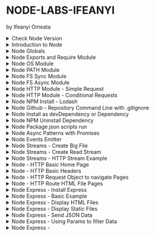 # NODE-LABS-IFEANYI
by Ifeanyi Omeata

<details>
  <summary>Check Node Version</summary>

  ### Confirm Node Version
  
  ```
  node --version
  ```

</details>

<details>
  <summary>Introduction to Node</summary>

  ### node\myapp\app.js:

  ```js
  const amount = 100;
  
  if (amount < 100) {
    console.log("small number");
  } else {
    console.log("large number");
  }
  
  console.log("hey it's my first node app");
  ```

  ```
  node app.js
  ```

  ![image](https://github.com/user-attachments/assets/53dab7a3-7c26-42bf-b911-c4065cd9822a)

</details>

<details>
  <summary>Node Globals</summary>

  ### node\myapp\app.js:

  ```js
  // GLOBALS  - NO WINDOW !!!!
  
  // __dirname  - path to current directory
  // __filename - file name
  // require    - function to use modules (CommonJS)
  // module     - info about current module (file)
  // process    - info about env where the program is being executed
  
  console.log(__dirname);
  console.log(__filename);
  setInterval(() => {
    console.log("hello world");
  }, 1000);
  ```

  ```
  node app.js
  ```

  ![image](https://github.com/user-attachments/assets/1010ee5c-0425-4909-8379-df1cdd9e25f7)

</details>

<details>
  <summary>Node Exports and Require Module </summary>

  ### node\myapp\app.js:

  ```js
  // CommonJS, every file is module (by default)
  // Modules - Encapsulated Code (only share minimum)
  
  const sayHi = require("./data/func");
  const students = require("./data/data");
  const { names, singlePerson } = require("./data/data");
  
  sayHi("Susan");
  sayHi(students.john);
  sayHi(students.peter);
  sayHi(singlePerson.name);
  sayHi(names[0]);
  ```

  ### node\myapp\data\data.js:

  ```js
  // local
  const secret = "SUPER SECRET";
  // share
  const john = "John";
  const peter = "Peter";
  
  const person = {
    name: "Bob",
  };
  
  module.exports = { john, peter };
  module.exports.singlePerson = person;
  module.exports.names = ["James", "John", "Jane"];
  ```

  ### node\myapp\data\func.js:

  ```js
  const sayHi = (name) => {
    console.log(`Hello there, ${name}`);
  };
  
  // export default
  module.exports = sayHi;
  ```

  ![image](https://github.com/user-attachments/assets/57237c99-f617-4ac1-a805-f40400a72a06)

</details>

<details>
  <summary>Node OS Module </summary>

  ### node\myapp\app.js:

  ```js
  const os = require("os");
  
  // info about current user
  const user = os.userInfo();
  console.log("User Info: ", user);
  
  // method returns the system uptime in seconds
  console.log("System Uptime: ", `The System Uptime is ${os.uptime()} seconds`);
  
  const currentOS = {
    name: os.type(),
    release: os.release(),
    totalMem: os.totalmem(),
    freeMem: os.freemem(),
  };
  
  console.log("Current OS: ", currentOS);
  ```

  ```
  node app.js
  ```

  ![image](https://github.com/user-attachments/assets/20c0a217-d187-40db-9e9d-da879a135094)

</details>

<details>
  <summary>Node PATH Module </summary>

  ### node\myapp\app.js:

  ```js
  const path = require("path");
  console.log(path.sep);
  
  const filePath = path.join("/data/", "subfolder", "test.txt");
  console.log(filePath);
  
  const base = path.basename(filePath);
  console.log(base);
  
  const absolute = path.resolve(__dirname, "data", "subfolder", "test.txt");
  console.log(absolute);
  ```

  ```
  node app.js
  ```

  ![image](https://github.com/user-attachments/assets/8b849de5-b122-4014-b9c5-55b2b275b293)

</details>

<details>
  <summary>Node FS Sync Module </summary>

  ### node\myapp\app.js:

  ```js
  const { readFileSync, writeFileSync } = require("fs");
  console.log("start");
  
  const first = readFileSync("./data/content/first.txt", "utf8");
  const second = readFileSync("./data/content/second.txt", "utf8");
  console.log(first, second);
  
  writeFileSync(
    "./data/content/result-sync.txt",
    `Here is the result : ${first}, ${second}`,
    { flag: "a" }
  );
  
  console.log("done with this task");
  console.log("starting the next one");
  ```

  ```
  node app.js
  ```

  ![image](https://github.com/user-attachments/assets/4023b159-1766-4e28-bab3-5a2092c06556)

  ![image](https://github.com/user-attachments/assets/7c5aa4d6-719f-498d-b55e-3f698a5c5f27)

</details>

<details>
  <summary>Node FS Async Module </summary>

  ### node\myapp\app.js:

  ```js
  const { readFile, writeFile } = require("fs");
  
  console.log("start");
  
  readFile("./data/content/first.txt", "utf8", (err, result) => {
    if (err) {
      console.log(err);
      return;
    }
    const first = result;
  
    readFile("./data/content/second.txt", "utf8", (err, result) => {
      if (err) {
        console.log(err);
        return;
      }
      const second = result;
  
      writeFile(
        "./data/content/result-async.txt",
        `Here is the result : ${first}, ${second}`,
        (err, result) => {
          if (err) {
            console.log(err);
            return;
          }
          console.log("done with this task");
        }
      );
    });
  });
  
  console.log("starting next task");
  ```

  # OR

  ```js
  const { readFile, writeFile } = require("fs/promises");
  
  const start = async () => {
    try {
      console.log("start");
      const first = await readFile("./data/content/first.txt", "utf8");
      const second = await readFile("./data/content/second.txt", "utf8");
      await writeFile(
        "./data/content/result-async.txt",
        `Here is the result : ${first}, ${second}`
      );
      console.log("done with this task");
    } catch (err) {
      console.log(err);
    }
    console.log("starting next task");
  };
  
  start();
  ```

  ![image](https://github.com/user-attachments/assets/24925146-f113-4bb3-9b6e-f13d9867290f)

  ![image](https://github.com/user-attachments/assets/5be77fca-b9d1-47a8-adfc-58225a3c0849)

</details>

<details>
  <summary>Node HTTP Module - Simple Request </summary>

  ### node\myapp\app.js:

  ```js
  const http = require("http");
  
  const server = http.createServer((req, res) => {
    console.log("Request Method: ", req.method);
    console.log("Request URL: ", req.url);
    console.log("Request Path: ", req.path);
    console.log("Request Query: ", req.query);
    console.log("Request Params: ", req.params);
    console.log("Request Headers: ", req.headers);
    console.log("Request Body: ", req.body);
    console.log("Request Status Code: ", req.statusCode);
    console.log("Request Status Message: ", req.statusMessage);
  
    res.write("Welcome to our home page");
    res.end();
  });
  
  server.listen(5000);
  ```

  ```
  node app.js
  ```

  ![image](https://github.com/user-attachments/assets/e8648d38-0a03-4c1c-a231-c9cc5a0657ce)
  
  ![image](https://github.com/user-attachments/assets/46a8267b-4e8a-41c5-acbb-80c8385c75ee)

</details>

<details>
  <summary>Node HTTP Module - Conditional Requests </summary>

  ### node\myapp\app.js:

  ```js
  const http = require("http");
  
  const server = http.createServer((req, res) => {
    if (req.url === "/") {
      res.end("Welcome to our home page");
      return;
    }
    if (req.url === "/about") {
      res.end("Here is our short history");
      return;
    }
    res.end(`
      <h1>Oops!</h1>
    <p>We can't seem to find the page you are looking for</p>
    <a href="/">back home</a>
      `);
  
    // OR
    // ###################################
    // ###################################
    // if (req.url === "/") {
    //   res.end("Welcome to our home page");
    // } else if (req.url === "/about") {
    //   res.end("Here is our short history");
    // } else {
    //   res.end(`
    //   <h1>Oops!</h1>
    //   <p>We can't seem to find the page you are looking for</p>
    //   <a href="/">back home</a>
    //   `);
    // }
  });
  
  server.listen(5000, () => {
    console.log("Server is listening on port 5000...");
  });
  ```

  ```
  node app.js
  ```

  ![image](https://github.com/user-attachments/assets/f031aac8-1260-4cad-9b2e-d1dd6a34d3e9)
  
  ![image](https://github.com/user-attachments/assets/ae374dd2-c090-4d70-b736-520b3853c74e)

  ![image](https://github.com/user-attachments/assets/c2573757-b812-43cb-9d5d-e2d5e759585d)

  ![image](https://github.com/user-attachments/assets/afc2b2ea-7ba0-499e-b0e9-dbc45584f028)

</details>

<details>
  <summary>Node NPM Install - Lodash </summary>

  ```js
  // npm - global command, comes with node
  // npm --version

  // local dependency - use it only in this particular project
  // npm i <packagename>

  // global dependency - use it in any project
  // npm install -g <packageName>
  // sudo npm install -g <packageName> (mac)

  // package.json - manifest file (stores important info abvout project/package)
  // manual approach (create package.json in the root, create properties etc)
  // npm init (step by step, press enter to skip)
  // npm init -y (everything default)
  ```

  ```
  npm init -y
  npm i lodash
  ```

  ### node\myapp\package.json:

  ```json
  {
    "name": "myapp",
    "version": "1.0.0",
    "description": "myapp",
    "main": "app.js",
    "scripts": {
      "test": "echo \"Error: no test specified\" && exit 1"
    },
    "author": "",
    "license": "ISC",
    "dependencies": {
      "lodash": "^4.17.21"
    }
  }
  ```

  ### node\myapp\app.js:

  ```js
  const http = require("http");
  const _ = require("lodash");
  
  const items = [1, [2, [3, [4]]]];
  const newItems = _.flattenDeep(items);
  console.log(newItems);
  
  const server = http.createServer((req, res) => {
    if (req.url === "/") {
      res.end("Welcome to our home page");
      return;
    }
    if (req.url === "/about") {
      res.end("Here is our short history");
      return;
    }
    res.end(`
      <h1>Oops!</h1>
    <p>We can't seem to find the page you are looking for</p>
    <a href="/">back home</a>
      `);
  });
  
  server.listen(5000, () => {
    console.log("Server is listening on port 5000...");
  });
  ```

  ![image](https://github.com/user-attachments/assets/8b9cbbef-0fbf-44cd-b53a-8ad4e30a1954)

</details>

<details>
  <summary>Node Github - Repository Command Line with .gitignore</summary>

  ### .gitignore:

  ```
  /node_modules
  ```

  ### create a new repository on the command line:

  ```
  echo "# node-tutorial" >>> README.md
  git init
  git add README.md / git add .
  git commit -m "first commit"
  git branch -M main
  git remote add origin git@github.com: ifeanyi-omeata/node-tut.git
  git push -u origin main
  ```

  ### push an existing repository from the command line:

  ```
  git remote add origin git@github.com: ifeanyi-omeata/node-tut.git
  git branch -M main
  git push -u origin main
  ```

</details>

<details>
  <summary>Node Install as devDependency or Dependency </summary>

  ### Install Nodemon as Dependency:

  ```
  npm i nodemon
  ```

  ### Install Nodemon as devDependency:

  ```
  npm i nodemon -D
  npm i nodemon --save-dev
  ```

  ### node\myapp\package.json:

  ```json
  {
    "name": "myapp",
    "version": "1.0.0",
    "description": "myapp",
    "main": "app.js",
    "scripts": {
      "test": "echo \"Error: no test specified\" && exit 1"
    },
    "author": "",
    "license": "ISC",
    "dependencies": {
      "lodash": "^4.17.21"
    },
    "devDependencies": {
      "nodemon": "^3.1.10"
    }
  }
  ```

</details>

<details>
  <summary>Node NPM Uninstall Dependency </summary>

  ```
  npm uninstall bootstrap
  ```

  OR

  - [ ] Delete node_modules Folder
  - [ ] Delete package-lock.json File
  - [ ] Remove Bootstrap dependency ("bootstrap": "^4.6.0") from package.json
  - [ ] Run "npm install"

</details>


<details>
  <summary>Node Package.json scripts run </summary>
  
  ### node\myapp\package.json:

  ```json
  {
    "name": "myapp",
    "version": "1.0.0",
    "description": "myapp",
    "main": "app.js",
    "scripts": {
      "start": "node app.js",
      "dev": "nodemon app.js",
      "test": "echo \"Error: no test specified\" && exit 1"
    },
    "author": "",
    "license": "ISC",
    "dependencies": {
      "lodash": "^4.17.21"
    },
    "devDependencies": {
      "nodemon": "^3.1.10"
    }
  }
  ```

  ### Run Script Command:

  ```
  npm run dev
  ```

  ### node\myapp\app.js:

  ```js
  const http = require("http");
  const _ = require("lodash");
  
  const items = [1, [2, [3, [4]]]];
  const newItems = _.flattenDeep(items);
  console.log(newItems);
  
  const server = http.createServer((req, res) => {
    if (req.url === "/") {
      res.end("WELCOME TO OUR HOME PAGE!!!");
      return;
    }
    if (req.url === "/about") {
      res.end("Here is our short history");
      return;
    }
    res.end(`
      <h1>Oops!</h1>
    <p>We can't seem to find the page you are looking for</p>
    <a href="/">back home</a>
      `);
  });
  
  server.listen(5000, () => {
    console.log("Server is listening on port 5000...");
  });
  ```

  ![image](https://github.com/user-attachments/assets/6a6984e8-88d0-4c25-a2ca-dc0bfd879ff6)

  ![image](https://github.com/user-attachments/assets/1d555468-951b-4e53-8756-dd8953c2f19c)

</details>

<details>
  <summary>Node Async Patterns with Promises </summary>

  ### 1-node\myapp\app.js:

  ```js
  const { readFile } = require("fs");

  readFile("./data/content/first.txt", "utf8", (err, data) => {
    if (err) {
      console.log(err);
      return;
    } else {
      console.log(data);
      return;
    }
  });
  ```

  ![image](https://github.com/user-attachments/assets/7d6a76c8-0c7c-462f-a61f-7bececa15cea)

  ### 2-node\myapp\app.js:

  ```js
  const { readFile } = require("fs");

  const getText = (path) => {
    return new Promise((resolve, reject) => {
      readFile(path, "utf8", (err, data) => {
        if (err) {
          reject(err);
          return;
        } else {
          resolve(data);
          return;
        }
      });
    });
  };
  
  getText("./data/content/first.txt")
    .then((result) => console.log(result))
    .catch((err) => console.log(err));
  ```

  ![image](https://github.com/user-attachments/assets/f75a5ac1-69aa-447a-a26a-6cf2a8be1cae)

  ### 3-node\myapp\app.js:

  ```js
  const { readFile } = require("fs");
  
  const getText = (path) => {
    return new Promise((resolve, reject) => {
      readFile(path, "utf8", (err, data) => {
        if (err) {
          reject(err);
          return;
        } else {
          resolve(data);
          return;
        }
      });
    });
  };
  
  const start = async () => {
    try {
      const first = await getText("./data/content/first.txt");
      const second = await getText("./data/content/second.txt");
      console.log(first, second);
    } catch (error) {
      console.log(error);
    }
  };
  
  start();
  ```

  ![image](https://github.com/user-attachments/assets/4a0c84bc-4de9-466a-bb88-7231bbbdbb5f)

  ### 4-node\myapp\app.js:

  ```js
  // const { readFile, writeFile } = require("fs");
  // const util = require('util')
  // const readFilePromise = util.promisify(readFile)
  // const writeFilePromise = util.promisify(writeFile)
  
  const { readFile, writeFile } = require("fs/promises");
  
  const start = async () => {
    try {
      const first = await readFile("./data/content/first.txt", "utf8");
      const second = await readFile("./data/content/second.txt", "utf8");
      await writeFile(
        "./data/content/result-mind-grenade.txt",
        `THIS IS AWESOME : ${first} ${second}`,
        { flag: "a" }
      );
      console.log(first, second);
    } catch (error) {
      console.log(error);
    }
  };
  
  start();
  ```

  ![image](https://github.com/user-attachments/assets/cafd8b76-0651-4f2e-8156-17a5760406a4)

  ![image](https://github.com/user-attachments/assets/d3b9cf33-d2f8-4bae-af3e-c879cc214367)

</details>

<details>
  <summary>Node Events Emitter </summary>

  ### node\myapp\app.js:

  ```js
  const EventEmitter = require("events");
  
  const customEmitter = new EventEmitter();
  
  customEmitter.on("response", () => {
    console.log("data collection started");
  });
  
  customEmitter.on("response", (name, id) => {
    console.log(
      `data recieved user ${name || "unknown"} with id:${id || "unknown"}`
    );
  });
  
  customEmitter.on("response", () => {
    console.log("data collection ended");
  });
  
  customEmitter.emit("response");
  customEmitter.emit("response", "john", 34);
  customEmitter.emit("response", "peter", 34);
  ```

  ![image](https://github.com/user-attachments/assets/bbcf5adf-c5fa-4f8d-bb86-426b9747b2a6)

  ### node\myapp\app.js:

  ```js
  const http = require('http')
  
  // const server = http.createServer((req, res) => {
  //   res.end('Welcome')
  // })
  
  // Using Event Emitter API
  const server = http.createServer()
  // emits request event
  // subcribe to it / listen for it / respond to it
  server.on('request', (req, res) => {
    res.end('Welcome')
  })
  
  server.listen(5000)
  ```

</details>

<details>
  <summary>Node Streams - Create Big File </summary>

  ### node\myapp\app.js:

  ```js
  const { writeFileSync } = require("fs");
  for (let i = 0; i < 100000; i++) {
    writeFileSync("./data/content/big.txt", `hello world ${i}\n`, { flag: "a" });
  }
  ```

  ![image](https://github.com/user-attachments/assets/5b89625d-3e96-438b-8388-6c509835af02)

</details>

<details>
  <summary>Node Streams - Create Read Stream </summary>

  ### node\myapp\app.js:

  ```js
  const { createReadStream } = require("fs");
  
  // default 64kb
  // last buffer - remainder
  // highWaterMark - control size
  // const stream = createReadStream('./content/big.txt', { highWaterMark: 90000 })
  // const stream = createReadStream('../content/big.txt', { encoding: 'utf8' })
  const stream = createReadStream("./data/content/big.txt", {
    highWaterMark: 90000,
    encoding: "utf8",
  });
  
  stream.on("data", (result) => {
    console.log(result);
  });
  stream.on("error", (err) => console.log(err));
  ```

  ![image](https://github.com/user-attachments/assets/a100602a-4ec7-461e-a257-0db55202878c)

</details>

<details>
  <summary>Node Streams - HTTP Stream Example </summary>

  ### node\myapp\app.js:

  ```js
  var http = require("http");
  var fs = require("fs");
  
  http
    .createServer(function (req, res) {
      // const text = fs.readFileSync('./content/big.txt', 'utf8')
      // res.end(text)
      const fileStream = fs.createReadStream("./data/content/big.txt", "utf8");
      fileStream.on("open", () => {
        fileStream.pipe(res);
      });
      fileStream.on("error", (err) => {
        res.end(err);
      });
    })
    .listen(5000);
  ```

  ![image](https://github.com/user-attachments/assets/e7f875b5-570a-4a36-8ea6-a6800da36319)

  ![image](https://github.com/user-attachments/assets/26a6d9a9-4604-4c22-9b2a-2c0ea8955d01)

</details>

<details>
  <summary>Node - HTTP Basic Home Page </summary>

  ### node\myapp\app.js:

  ```js
  const http = require("http");
  
  const server = http.createServer((req, res) => {
    console.log("User accessed the home page");
    res.end("<h1>Home Page</h1>");
  });
  
  server.listen(5000, () => {
    console.log("Server is running on port 5000");
  });
  ```

  ![image](https://github.com/user-attachments/assets/a1311098-7bce-43ed-b27b-03e39faa7725)

  ![image](https://github.com/user-attachments/assets/7d504b67-5d9f-4f50-b30e-a66d61dcb328)

</details>

<details>
  <summary>Node - HTTP Basic Headers </summary>

  ### node\myapp\app.js:

  ```js
  const http = require("http");
  
  const server = http.createServer((req, res) => {
    res.writeHead(200, { "Content-Type": "text/html" });
    res.write("<h1>Home Page</h1>");
    res.end();
  });
  
  server.listen(5000, () => {
    console.log("Server is running on port 5000");
  });
  ```

  ![image](https://github.com/user-attachments/assets/fb9bdfcc-4a61-4f70-9eea-dae06f49a9f5)

  ![image](https://github.com/user-attachments/assets/6178f99c-8c76-46e9-96e8-1f89000f2647)

</details>

<details>
  <summary>Node - HTTP Request Object to navigate Pages </summary>

  ### node\myapp\app.js:

  ```js
  const http = require("http");
  
  const server = http.createServer((req, res) => {
    const url = req.url;
    const method = req.method;
    console.log(url, method);
  
    if (url === "/") {
      // home page
      res.writeHead(200, { "Content-Type": "text/html" });
      res.write("<h1>Home Page</h1>");
      res.end();
    } else if (url === "/about") {
      // about page
      res.writeHead(200, { "Content-Type": "text/html" });
      res.write("<h1>About Page</h1>");
      res.end();
    } else {
      // 404 page
      res.writeHead(404, { "Content-Type": "text/html" });
      res.write("<h1>404 | Page not found</h1>");
      res.end();
    }
  });
  
  server.listen(5000, () => {
    console.log("Server is running on port 5000");
  });
  ```

  ![image](https://github.com/user-attachments/assets/8889105e-be8c-437f-be14-da8acbe9a9da)
  ![image](https://github.com/user-attachments/assets/e01edb42-2b16-4758-8dcd-3f1eaef7b1db)
  ![image](https://github.com/user-attachments/assets/e54f4533-b338-4cbe-abf6-0f5f2f42c166)
  ![image](https://github.com/user-attachments/assets/0d21dfa3-8727-42cf-9892-6a1729abfa7d)

</details>

<details>
  <summary>Node - HTTP Route HTML File Pages </summary>

  ### node\myexpressapp\app.js

  ```js
  const http = require("http");
  const { readFileSync } = require("fs");
  
  // get all files
  const homePage = readFileSync("./pages/index.html");
  const aboutPage = readFileSync("./pages/about.html");
  // const styles = readFileSync("./navbar-app/styles.css");
  // const logo = readFileSync("./navbar-app/logo.svg");
  // const browserIcon = readFileSync("./navbar-app/browser-app-512x512.png");
  
  const server = http.createServer((req, res) => {
    const url = req.url;
    const method = req.method;
    console.log(url, method);
  
    if (url === "/") {
      // home page
      res.writeHead(200, { "Content-Type": "text/html" });
      res.write(homePage);
      res.end();
    } else if (url === "/about") {
      // about page
      res.writeHead(200, { "Content-Type": "text/html" });
      res.write(aboutPage);
      res.end();
    } else {
      // 404 page
      res.writeHead(404, { "Content-Type": "text/html" });
      res.write("<h1>404 | Page not found</h1>");
      res.end();
    }
  });
  
  server.listen(5000, () => {
    console.log("Server is running on port 5000");
  });
  ```

  ### node\myexpressapp\pages\index.html
  
  ```html
  <!DOCTYPE html>
  <html lang="en">
    <head>
      <meta charset="UTF-8" />
      <meta http-equiv="X-UA-Compatible" content="IE=edge" />
      <meta name="viewport" content="width=device-width, initial-scale=1.0" />
      <title>Home Page</title>
    </head>
    <body>
      <h1>Home Page</h1>
      <a href="/about">Go to About</a>
    </body>
  </html>
  ```

  ### node\myexpressapp\pages\about.html
  
  ```html
  <!DOCTYPE html>
  <html lang="en">
    <head>
      <meta charset="UTF-8" />
      <meta http-equiv="X-UA-Compatible" content="IE=edge" />
      <meta name="viewport" content="width=device-width, initial-scale=1.0" />
      <title>About Page</title>
    </head>
    <body>
      <h1>About Page</h1>
      <a href="/">Go to Home</a>
    </body>
  </html>
  ```

  ![image](https://github.com/user-attachments/assets/7a31de36-0d0a-4963-91c7-3ee3958b7a91)
  ![image](https://github.com/user-attachments/assets/38b04870-509a-4bca-9445-2ba284903606)
  ![image](https://github.com/user-attachments/assets/1d6b4da9-f727-4181-a19d-191a40a516f5)

</details>

<details>
  <summary>Node Express - Install Express </summary>

  ```
  npm install express
  npm install express@4.17.1
  npm install express@4.17.1 --save
  ```

  ### node\myexpressapp\package.json

  ```json
  {
    "name": "myexpressapp",
    "version": "1.0.0",
    "main": "app.js",
    "scripts": {
      "test": "echo \"Error: no test specified\" && exit 1",
      "start": "nodemon app.js"
    },
    "author": "",
    "license": "ISC",
    "description": "",
    "devDependencies": {
      "nodemon": "^3.1.10"
    },
    "dependencies": {
      "express": "^5.1.0"
    }
  }
  ```

</details>

<details>
  <summary>Node Express - Basic Example </summary>

  ### node\myexpressapp\app.js

  ```js
  const express = require("express");
  const app = express();
  const port = 5000;
  
  app.get("/", (req, res) => {
    console.log("user hit the Home Page");
    res.status(200).send("Home Page");
  });
  
  app.get("/about", (req, res) => {
    console.log("user hit the About Page");
    res.status(200).send("About Page");
  });
  
  app.all("/*path", (req, res) => {
    res.status(404).send("<h1>404 | Resource not found</h1>");
  });
  
  app.listen(port, () => {
    console.log(`server is listening on port ${port}...`);
  });
  
  // app.get
  // app.post
  // app.put
  // app.delete
  // app.all
  // app.use
  // app.listen
  ```

  ![image](https://github.com/user-attachments/assets/ae4a2228-d51b-4267-8dd3-5e4b9004558a)

</details>

<details>
  <summary>Node Express - Display HTML Files </summary>

  ### node\myexpressapp\app.js

  ```js
  const path = require("path");
  const express = require("express");
  const app = express();
  const port = 5000;
  
  app.get("/", (req, res) => {
    console.log("user hit the Home Page");
    res.status(200).sendFile(path.resolve(__dirname, "./pages/index.html"));
    // res.status(200).sendFile(path.join(__dirname, "./pages/index.html"));
  });
  
  app.get("/about", (req, res) => {
    console.log("user hit the About Page");
    res.status(200).sendFile(path.resolve(__dirname, "./pages/about.html"));
  });
  
  app.all("/*path", (req, res) => {
    res.status(404).send("<h1>404 | Resource not found</h1>");
  });
  
  app.listen(port, () => {
    console.log(`server is listening on port ${port}...`);
  });
  ```

  ### node\myexpressapp\pages\index.html
  
  ```html
  <!DOCTYPE html>
  <html lang="en">
    <head>
      <meta charset="UTF-8" />
      <meta http-equiv="X-UA-Compatible" content="IE=edge" />
      <meta name="viewport" content="width=device-width, initial-scale=1.0" />
      <title>Home Page</title>
    </head>
    <body>
      <h1>Home Page</h1>
      <a href="/about">Go to About</a>
    </body>
  </html>
  ```

  ### node\myexpressapp\pages\about.html
  
  ```html
  <!DOCTYPE html>
  <html lang="en">
    <head>
      <meta charset="UTF-8" />
      <meta http-equiv="X-UA-Compatible" content="IE=edge" />
      <meta name="viewport" content="width=device-width, initial-scale=1.0" />
      <title>About Page</title>
    </head>
    <body>
      <h1>About Page</h1>
      <a href="/">Go to Home</a>
    </body>
  </html>
  ```

  ![image](https://github.com/user-attachments/assets/8a825200-1c07-45b0-8eb5-a9cdd83212da)
  ![image](https://github.com/user-attachments/assets/cdd7e015-58d7-467a-aa1d-b4b46185007e)
  ![image](https://github.com/user-attachments/assets/fdedfdec-8a1a-4d4e-a057-2aaee0fa41ca)

</details>

<details>
  <summary>Node Express - Display Static Files </summary>

  ### node\myexpressapp\app.js

  ```js
  const express = require("express");
  const app = express();
  const path = require("path");
  const port = 5000;
  
  //Serve static files middleware
  app.use(express.static("./public"));
  
  app.get("/", (req, res) => {
    console.log("user hit the Home Page");
    res.status(200).sendFile(path.resolve(__dirname, "./pages/index.html"));
    // res.status(200).sendFile(path.join(__dirname, "./pages/index.html"));
  });
  
  app.get("/about", (req, res) => {
    console.log("user hit the About Page");
    res.status(200).sendFile(path.resolve(__dirname, "./pages/about.html"));
  });
  
  app.all("/*path", (req, res) => {
    res.status(404).send("<h1>404 | Resource not found</h1>");
  });
  
  app.listen(port, () => {
    console.log(`server is listening on port ${port}...`);
  });
  ```

  ### node\myexpressapp\public\styles.css
  
  ```css
  .btn {
      background-color: red;
      color: white;
      padding: 10px 20px;
      border: none;
      border-radius: 5px;
      cursor: pointer;
  }
  
  .btn:hover {
      background-color: black;
  }
  
  .btn-link {
      text-decoration: none;
      color: white;
  }
  
  .btn-link:hover {
      color: white;
  }
  ```

  ### node\myexpressapp\public\app.js
  
  ```js
  const portfolio = document.querySelector("#portfolio");
  const portfolioName = portfolio.textContent;
  
  portfolio.addEventListener("click", () => {
    alert(`${portfolioName} button clicked`);
  });
  ```

  ### node\myexpressapp\pages\index.html
  
  ```html
  <!DOCTYPE html>
  <html lang="en">
    <head>
      <meta charset="UTF-8" />
      <meta http-equiv="X-UA-Compatible" content="IE=edge" />
      <meta name="viewport" content="width=device-width, initial-scale=1.0" />
      <title>Home Page</title>
      <link rel="stylesheet" href="./styles.css" />
    </head>
    <body>
      <nav>
        <img src="./logo.svg" alt="logo" />
      </nav>
      <h1>Home Page</h1>
      <button class="btn" id="portfolio">View our Portfolio</button>
      <a href="/about" class="btn btn-link">Go to About</a>
      <script src="./app.js"></script>
    </body>
  </html>
  ```

  ### node\myexpressapp\pages\about.html
  
  ```html
  <!DOCTYPE html>
  <html lang="en">
    <head>
      <meta charset="UTF-8" />
      <meta http-equiv="X-UA-Compatible" content="IE=edge" />
      <meta name="viewport" content="width=device-width, initial-scale=1.0" />
      <title>About Page</title>
      <link rel="stylesheet" href="./styles.css" />
    </head>
    <body>
      <nav>
        <img src="./logo.svg" alt="logo" />
      </nav>
      <h1>About Page</h1>
      <a href="/" class="btn btn-link">Go to Home</a>
    </body>
  </html>
  ```

![image](https://github.com/user-attachments/assets/a42903d8-b525-47b7-9266-11e3b0d59005)
![image](https://github.com/user-attachments/assets/18f2e127-735b-4367-8b8b-0bc1afcef667)
![image](https://github.com/user-attachments/assets/b7f61adc-bf0b-4fd7-90b9-dcb9181e4082)
![image](https://github.com/user-attachments/assets/ab0264ae-c001-454e-889d-7cadecd0e179)

</details>

<details>
  <summary>Node Express - Send JSON Data </summary>

  ### node\myexpressapp\app.js

  ```js
  const express = require("express");
  const app = express();
  const path = require("path");
  const port = 5000;
  
  const { products, people } = require("./data/data");
  
  //Serve static files middleware
  app.use(express.static("./public"));
  
  app.get("/", (req, res) => {
    res.status(200).json(products);
  });
  
  app.get("/api/v1/people", (req, res) => {
    res.status(200).json(people);
  });
  
  app.listen(port, () => {
    console.log(`server is listening on port ${port}...`);
  });
  ```

  ### node\myexpressapp\data\data.js
  
  ```js
  const products = [
    {
      id: 1,
      name: "albany sofa",
      image:
        "https://dl.airtable.com/.attachments/6ac7f7b55d505057317534722e5a9f03/9183491e/product-3.jpg",
      price: 39.95,
      desc: `I'm baby direct trade farm-to-table hell of, YOLO readymade raw denim venmo whatever organic gluten-free kitsch schlitz irony af flexitarian.`,
    },
    {
      id: 2,
      name: "entertainment center",
      image:
        "https://dl.airtable.com/.attachments/da5e17fd71f50578d525dd5f596e407e/d5e88ac8/product-2.jpg",
      price: 29.98,
      desc: `I'm baby direct trade farm-to-table hell of, YOLO readymade raw denim venmo whatever organic gluten-free kitsch schlitz irony af flexitarian.`,
    },
    {
      id: 3,
      name: "albany sectional",
      image:
        "https://dl.airtable.com/.attachments/05ecddf7ac8d581ecc3f7922415e7907/a4242abc/product-1.jpeg",
      price: 10.99,
      desc: `I'm baby direct trade farm-to-table hell of, YOLO readymade raw denim venmo whatever organic gluten-free kitsch schlitz irony af flexitarian.`,
    },
    {
      id: 4,
      name: "leather sofa",
      image:
        "https://dl.airtable.com/.attachments/3245c726ee77d73702ba8c3310639727/f000842b/product-5.jpg",
      price: 9.99,
      desc: `I'm baby direct trade farm-to-table hell of, YOLO readymade raw denim venmo whatever organic gluten-free kitsch schlitz irony af flexitarian.`,
    },
  ];
  const people = [
    { id: 1, name: "john" },
    { id: 2, name: "peter" },
    { id: 3, name: "susan" },
    { id: 4, name: "anna" },
    { id: 5, name: "emma" },
  ];
  module.exports = { products, people };
  ```

  ![image](https://github.com/user-attachments/assets/8124ee76-9ec8-4e9a-939b-0f7658a0acda)
  ![image](https://github.com/user-attachments/assets/fd501397-ce9d-45ee-b787-3302a6cf8f9d)
  ![image](https://github.com/user-attachments/assets/a5ffedea-a15d-4c93-8950-9ee645e4dd47)

</details>

<details>
  <summary>Node Express - Using Params to filter Data </summary>

  ### node\myexpressapp\app.js

  ```js
  const express = require("express");
  const app = express();
  const path = require("path");
  const port = 5000;
  
  const { products, people } = require("./data/data");
  
  //Serve static files middleware
  app.use(express.static("./public"));
  
  app.get("/", (req, res) => {
    res.status(200).send(
      `<h1>Home Page</h1>
      <link rel="stylesheet" href="/styles.css">
      <a class='btn btn-link' href='/api/v1/products'>products</a>
      <a class='btn btn-link' href='/api/v1/people'>people</a>`
    );
  });
  
  app.get("/api/v1/products", (req, res) => {
    const newProducts = products.map((product) => {
      const { id, name, image } = product;
      return { id, name, image };
    });
    return res.status(200).json(newProducts);
  });
  
  app.get("/api/v1/products/:productID", (req, res) => {
    const { productID } = req.params;
    const singleProduct = products.find(
      (product) => product.id === Number(productID)
    );
    if (!singleProduct) {
      return res.status(404).send("404 | Product not found");
    }
    return res.status(200).json(singleProduct);
  });
  
  app.get("/api/v1/products/:productID/reviews/:reviewID", (req, res) => {
    const { productID, reviewID } = req.params;
    console.log(productID, reviewID);
    res.send(`ProductID: ${productID} | ReviewID: ${reviewID}`);
  });
  
  app.get("/api/v1/people", (req, res) => {
    res.status(200).json(people);
  });
  
  app.listen(port, () => {
    console.log(`server is listening on port ${port}...`);
  });

  ```

  ### node\myexpressapp\public\styles.css
  
  ```css
  .btn {
      background-color: red;
      color: white;
      padding: 10px 20px;
      border: none;
      border-radius: 5px;
      cursor: pointer;
  }
  
  .btn:hover {
      background-color: black;
  }
  
  .btn-link {
      text-decoration: none;
      color: white;
  }
  
  .btn-link:hover {
      color: white;
  }
  ```

  ### node\myexpressapp\data\data.js
  
  ```js
  const products = [
    {
      id: 1,
      name: "albany sofa",
      image:
        "https://dl.airtable.com/.attachments/6ac7f7b55d505057317534722e5a9f03/9183491e/product-3.jpg",
      price: 39.95,
      desc: `I'm baby direct trade farm-to-table hell of, YOLO readymade raw denim venmo whatever organic gluten-free kitsch schlitz irony af flexitarian.`,
    },
    {
      id: 2,
      name: "entertainment center",
      image:
        "https://dl.airtable.com/.attachments/da5e17fd71f50578d525dd5f596e407e/d5e88ac8/product-2.jpg",
      price: 29.98,
      desc: `I'm baby direct trade farm-to-table hell of, YOLO readymade raw denim venmo whatever organic gluten-free kitsch schlitz irony af flexitarian.`,
    },
    {
      id: 3,
      name: "albany sectional",
      image:
        "https://dl.airtable.com/.attachments/05ecddf7ac8d581ecc3f7922415e7907/a4242abc/product-1.jpeg",
      price: 10.99,
      desc: `I'm baby direct trade farm-to-table hell of, YOLO readymade raw denim venmo whatever organic gluten-free kitsch schlitz irony af flexitarian.`,
    },
    {
      id: 4,
      name: "leather sofa",
      image:
        "https://dl.airtable.com/.attachments/3245c726ee77d73702ba8c3310639727/f000842b/product-5.jpg",
      price: 9.99,
      desc: `I'm baby direct trade farm-to-table hell of, YOLO readymade raw denim venmo whatever organic gluten-free kitsch schlitz irony af flexitarian.`,
    },
  ];
  const people = [
    { id: 1, name: "john" },
    { id: 2, name: "peter" },
    { id: 3, name: "susan" },
    { id: 4, name: "anna" },
    { id: 5, name: "emma" },
  ];
  module.exports = { products, people };
  ```

  ![image](https://github.com/user-attachments/assets/f5564ab9-ffaf-46b8-ae93-37ea291e20fe)
  ![image](https://github.com/user-attachments/assets/75c250f4-4912-4d38-bf29-03d1539b07b8)
  ![image](https://github.com/user-attachments/assets/8564ea22-4b83-48c7-9d1b-cba5ee10d7fe)
  ![image](https://github.com/user-attachments/assets/2b8f111b-ecdf-4d29-9bab-6dddf6780743)
  ![image](https://github.com/user-attachments/assets/332dd07a-ac7a-42b5-94b6-c65bc832ddd5)
  ![image](https://github.com/user-attachments/assets/6a1ddbf7-64d1-4607-ae58-9549d6036cc0)

</details>






























<details>
  <summary>Node Express -  </summary>

  ### node\myexpressapp\app.js

  ```js

  ```

  ### node\myexpressapp\pages\index.html
  
  ```html

  ```

  ```
  node app.js
  ```



</details>










